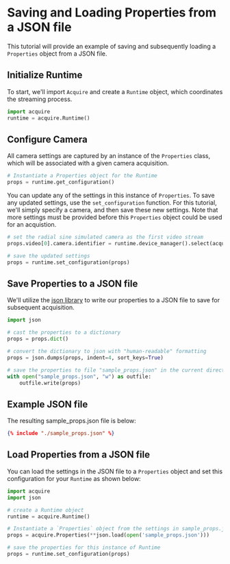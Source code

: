 # Saving and Loading Properties from a JSON file

This tutorial will provide an example of saving and subsequently loading a `Properties` object from a JSON file.

## Initialize Runtime

To start, we'll import `Acquire` and create a `Runtime` object, which coordinates the streaming process.

```python
import acquire
runtime = acquire.Runtime()
```

## Configure Camera

All camera settings are captured by an instance of the `Properties` class, which will be associated with a given camera acquisition. 

```python
# Instantiate a Properties object for the Runtime
props = runtime.get_configuration()
```
You can update any of the settings in this instance of `Properties`. To save any updated settings, use the `set_configuration` function.  For this tutorial, we'll simply specify a camera, and then save these new settings. Note that more settings must be provided before this `Properties` object could be used for an acquistion.

```python
# set the radial sine simulated camera as the first video stream
props.video[0].camera.identifier = runtime.device_manager().select(acquire.DeviceKind.Camera, "simulated: radial sin")

# save the updated settings
props = runtime.set_configuration(props)
```

## Save Properties to a JSON file
We'll utilize the [json library](https://docs.python.org/3/library/json.html#) to write our properties to a JSON file to save for subsequent acquisition.

```python
import json

# cast the properties to a dictionary
props = props.dict()

# convert the dictionary to json with "human-readable" formatting
props = json.dumps(props, indent=4, sort_keys=True)

# save the properties to file "sample_props.json" in the current directory
with open("sample_props.json", "w") as outfile:
    outfile.write(props)
```

## Example JSON file
The resulting sample_props.json file is below:

~~~json
{% include "./sample_props.json" %}
~~~

## Load Properties from a JSON file
You can load the settings in the JSON file to a `Properties` object and set this configuration for your `Runtime` as shown below:

```python
import acquire
import json

# create a Runtime object
runtime = acquire.Runtime()

# Instantiate a `Properties` object from the settings in sample_props.json
props = acquire.Properties(**json.load(open('sample_props.json')))

# save the properties for this instance of Runtime
props = runtime.set_configuration(props)
```

